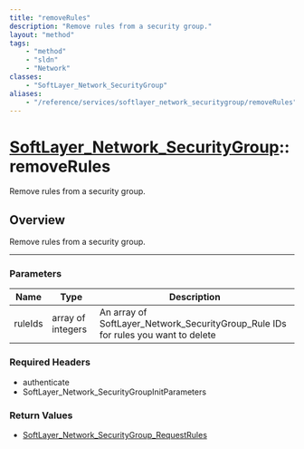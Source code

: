 ```yaml
---
title: "removeRules"
description: "Remove rules from a security group."
layout: "method"
tags:
    - "method"
    - "sldn"
    - "Network"
classes:
    - "SoftLayer_Network_SecurityGroup"
aliases:
    - "/reference/services/softlayer_network_securitygroup/removeRules"
---
```

# [SoftLayer_Network_SecurityGroup](/reference/services/SoftLayer_Network_SecurityGroup)::removeRules


Remove rules from a security group.


## Overview 
Remove rules from a security group.

-----

### Parameters 
|Name | Type | Description |
| --- | --- | --- |
|ruleIds| array of integers| An array of SoftLayer_Network_SecurityGroup_Rule IDs for rules you want to delete|


### Required Headers
* authenticate
* SoftLayer_Network_SecurityGroupInitParameters


### Return Values
* <a href='/reference/datatypes/SoftLayer_Network_SecurityGroup_RequestRules'>SoftLayer_Network_SecurityGroup_RequestRules </a>




